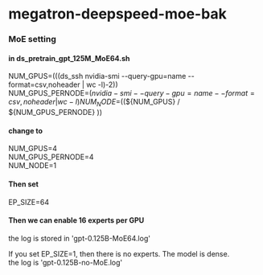 # megatron-deepspeed-moe-bak  
### MoE setting
#### in ds_pretrain_gpt_125M_MoE64.sh
 NUM_GPUS=$(($(ds_ssh nvidia-smi --query-gpu=name --format=csv,noheader | wc -l)-2))  
 NUM_GPUS_PERNODE=$(nvidia-smi --query-gpu=name --format=csv,noheader | wc -l)  
 NUM_NODE=$((${NUM_GPUS} / ${NUM_GPUS_PERNODE} ))  

#### change to 
NUM_GPUS=4  
NUM_GPUS_PERNODE=4  
NUM_NODE=1  

#### Then set
EP_SIZE=64 
#### Then we can enable 16 experts per GPU  
the log is stored in 'gpt-0.125B-MoE64.log'  

If you set EP_SIZE=1, then there is no experts. The model is dense.  
the log is 'gpt-0.125B-no-MoE.log'   
